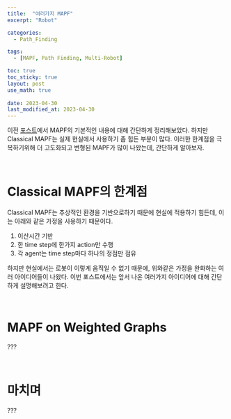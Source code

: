 ```yaml
---
title:  "여러가지 MAPF"
excerpt: "Robot"

categories:
  - Path_Finding

tags:
  - [MAPF, Path Finding, Multi-Robot]

toc: true
toc_sticky: true
layout: post
use_math: true
 
date: 2023-04-30
last_modified_at: 2023-04-30
---
```


이전 [포스트](http://localhost:4000/path_finding/2023/04/22/MAPF%EB%9E%80-%EB%AC%B4%EC%97%87%EC%9D%BC%EA%B9%8C.html)에서 MAPF의 기본적인 내용에 대해 간단하게 정리해보았다. 하지만 Classical MAPF는 실제 현실에서 사용하기 좀 힘든 부분이 많다. 이러한 한계점을 극복하기위해 더 고도화되고 변형된 MAPF가 많이 나왔는데, 간단하게 알아보자.

<br>

# Classical MAPF의 한계점

Classical MAPF는 추상적인 환경을 기반으로하기 때문에 현실에 적용하기 힘든데, 이는 아래와 같은 가정을 사용하기 때문이다.

1. 이산시간 기반
2. 한 time step에 한가지 action만 수행
3. 각 agent는 time step마다 하나의 정점만 점유

하지만 현실에서는 로봇이 이렇게 움직일 수 없기 때문에, 위와같은 가정을 완화하는 여러 아이디어들이 나왔다. 이번 포스트에서는 앞서 나온 여러가지 아이디어에 대해 간단하게 설명해보려고 한다.

<br>

# MAPF on Weighted Graphs

???

<br>

# **마치며**

???